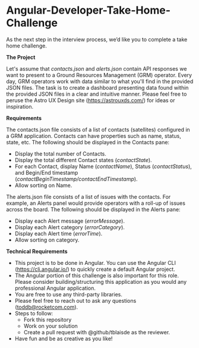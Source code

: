 # Angular-Developer-Take-Home-Challenge

As the next step in the interview process, we’d like you to complete a take home challenge.

**The Project**

Let's assume that *contacts.json* and *alerts.json* contain API responses we want to present to a Ground Resources Management (GRM) operator. Every day, GRM operators work with data similar to what you'll find in the provided JSON files. The task is to create a dashboard presenting data found within the provided JSON files in a clear and intuitive manner.
Please feel free to peruse the Astro UX Design site (https://astrouxds.com/) for ideas or inspiration.

**Requirements**

The contacts.json file consists of a list of contacts (satellites) configured in a GRM application. Contacts can have properties such as name, status, state, etc. The following should be displayed in the Contacts pane:
- Display the total number of Contacts.
- Display the total different Contact states (*contactState*).
- For each Contact, display Name (*contactName*), Status (*contactStatus*), and Begin/End timestamp (*contactBeginTimestamp/contactEndTimestamp*).
- Allow sorting on Name.

The alerts.json file consists of a list of issues with the contacts. For example, an Alerts panel would provide operators with a roll-up of issues across the board. The following should be displayed in the Alerts pane:
- Display each Alert message (*errorMessage*).
- Display each Alert category (*errorCategory*).
- Display each Alert time (*errorTime*).
- Allow sorting on category.

**Technical Requirements**
- This project is to be done in Angular. You can use the Angular CLI (https://cli.angular.io/) to quickly create a default Angular project.
- The Angular portion of this challenge is also important for this role. Please consider building/structuring this application as you would any professional Angular application.
- You are free to use any third-party libraries.
- Please feel free to reach out to ask any questions (toddb@rocketcom.com).
- Steps to follow:
  - Fork this repository
  - Work on your solution
  - Create a pull request with @github/tblaisde as the reviewer.
- Have fun and be as creative as you like!
